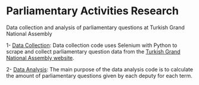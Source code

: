 # Parliamentary Activities Research
Data collection and analysis of parliamentary questions at Turkish Grand National Assembly



1- [Data Collection](https://github.com/melihcanyardi/Parliamentary_Activities_Research/blob/main/yazili_sozlu_soru_onergeleri-data_collection.ipynb):
Data collection code uses Selenium with Python to scrape and collect parliamentary question data from the [Turkish Grand National Assembly website](https://www.tbmm.gov.tr/Denetim/Gecmis-Donem-Yazili-Soru-Onergeleri).

2- [Data Analysis](https://github.com/melihcanyardi/Parliamentary_Activities_Research/blob/main/yazili_sozlu_soru_onergeleri-data_analysis.ipynb):
The main purpose of the data analysis code is to calculate the amount of parliamentary questions given by each deputy for each term.
